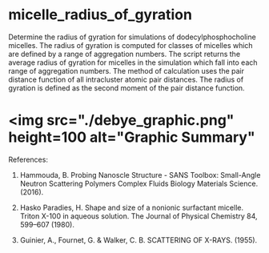# micelle_radius_of_gyration
Determine the radius of gyration for simulations of dodecylphosphocholine micelles. The radius of gyration is computed for classes of micelles which are defined by a range of aggregation numbers. The script returns the average radius of gyration for micelles in the simulation which fall into each range of aggregation numbers. The method of calculation uses the pair distance function of all intracluster atomic pair distances. The radius of gyration is defined as the second moment of the pair distance function. 

# <img src="./debye_graphic.png" height=100 alt="Graphic Summary"

References:

1. Hammouda, B. Probing Nanoscle Structure - SANS Toolbox: Small-Angle Neutron Scattering Polymers Complex Fluids Biology Materials Science. (2016).

2. Hasko Paradies, H. Shape and size of a nonionic surfactant micelle. Triton X-100 in aqueous solution. The Journal of Physical Chemistry 84, 599–607 (1980).

3. Guinier, A., Fournet, G. & Walker, C. B. SCATTERING OF X-RAYS. (1955).

